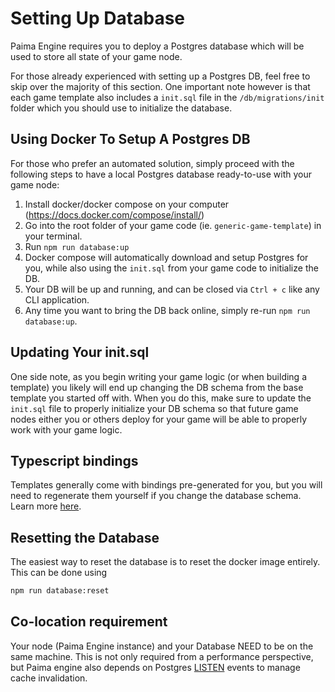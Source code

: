 # Setting Up Database

Paima Engine requires you to deploy a Postgres database which will be used to store all state of your game node.

For those already experienced with setting up a Postgres DB, feel free to skip over the majority of this section. One important note however is that each game template also includes a `init.sql` file in the `/db/migrations/init` folder which you should use to initialize the database.

## Using Docker To Setup A Postgres DB

For those who prefer an automated solution, simply proceed with the following steps to have a local Postgres database ready-to-use with your game node:

1. Install docker/docker compose on your computer (https://docs.docker.com/compose/install/)
2. Go into the root folder of your game code (ie. `generic-game-template`) in your terminal.
3. Run `npm run database:up`
4. Docker compose will automatically download and setup Postgres for you, while also using the `init.sql` from your game code to initialize the DB.
5. Your DB will be up and running, and can be closed via `Ctrl + c` like any CLI application.
6. Any time you want to bring the DB back online, simply re-run `npm run database:up`.

## Updating Your init.sql

One side note, as you begin writing your game logic (or when building a template) you likely will end up changing the DB schema from the base template you started off with. When you do this, make sure to update the `init.sql` file to properly initialize your DB schema so that future game nodes either you or others deploy for your game will be able to properly work with your game logic.

## Typescript bindings

Templates generally come with bindings pre-generated for you, but you will need to regenerate them yourself if you change the database schema. Learn more [here](./500-ts-bindings.md).

## Resetting the Database

The easiest way to reset the database is to reset the docker image entirely. This can be done using
```bash
npm run database:reset
```

## Co-location requirement

Your node (Paima Engine instance) and your Database NEED to be on the same machine. This is not only required from a performance perspective, but Paima engine also depends on Postgres [LISTEN](https://www.postgresql.org/docs/current/sql-listen.html) events to manage cache invalidation.
